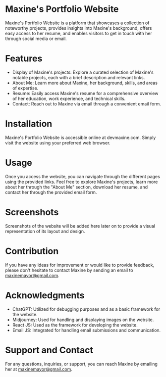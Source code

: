 # Maxine's Portfolio Website
Maxine's Portfolio Website is a platform that showcases a collection of noteworthy projects, provides insights into Maxine's background, offers easy access to her resume, and enables visitors to get in touch with her through social media or email.

# Features
* Display of Maxine's projects: Explore a curated selection of Maxine's notable projects, each with a brief description and relevant links.
* About Me: Learn more about Maxine, her background, skills, and areas of expertise.
* Resume: Easily access Maxine's resume for a comprehensive overview of her education, work experience, and technical skills.
* Contact: Reach out to Maxine via email through a convenient email form.

# Installation
Maxine's Portfolio Website is accessible online at devmaxine.com. Simply visit the website using your preferred web browser.

# Usage
Once you access the website, you can navigate through the different pages using the provided links. Feel free to explore Maxine's projects, learn more about her through the "About Me" section, download her resume, and contact her through the provided email form.

# Screenshots
Screenshots of the website will be added here later on to provide a visual representation of its layout and design.

# Contribution
If you have any ideas for improvement or would like to provide feedback, please don't hesitate to contact Maxine by sending an email to maxinemayor@gmail.com.

# Acknowledgments
* ChatGPT: Utilized for debugging purposes and as a basic framework for the website.
* Midjourney: Used for handling and displaying images on the website.
* React JS: Used as the framework for developing the website.
* Email JS: Integrated for handling email submissions and communication.

# Support and Contact
For any questions, inquiries, or support, you can reach Maxine by emailing her at maxinemayor@gmail.com.
